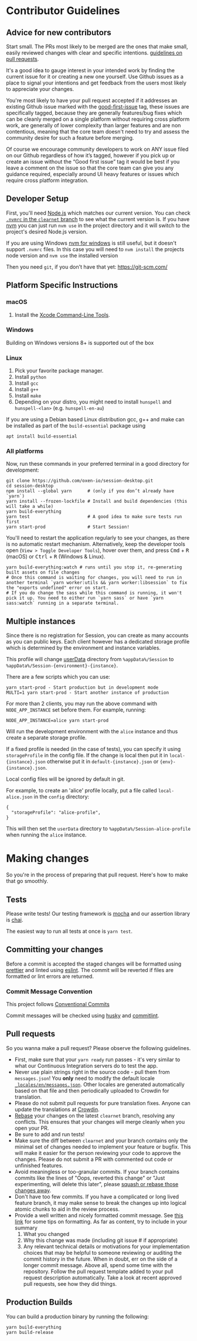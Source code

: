 # Contributor Guidelines

## Advice for new contributors

Start small. The PRs most likely to be merged are the ones that make small,
easily reviewed changes with clear and specific intentions.
[guidelines on pull requests](#pull-requests).

It's a good idea to gauge interest in your intended work by finding the current issue
for it or creating a new one yourself. Use Github issues as a place to signal
your intentions and get feedback from the users most likely to appreciate your changes.

You're most likely to have your pull request accepted if it addresses an existing Github issue marked with the [good-first-issue](https://github.com/oxen-io/session-desktop/issues?q=is%3Aopen+is%3Aissue+label%3A%22good+first+issue%22) tag, these issues are specifically tagged, because they are generally features/bug fixes which can be cleanly merged on a single platform without requiring cross platform work, are generally of lower complexity than larger features and are non contentious, meaning that the core team doesn't need to try and assess the community desire for such a feature before merging.

Of course we encourage community developers to work on ANY issue filed on our Github regardless of how it’s tagged, however if you pick up or create an issue without the “Good first issue” tag it would be best if you leave a comment on the issue so that the core team can give you any guidance required, especially around UI heavy features or issues which require cross platform integration.

## Developer Setup

First, you'll need [Node.js](https://nodejs.org/) which matches our current version.
You can check [`.nvmrc` in the `clearnet` branch](https://github.com/oxen-io/session-desktop/blob/clearnet/.nvmrc) to see what the current version is. If you have [nvm](https://github.com/creationix/nvm)
you can just run `nvm use` in the project directory and it will switch to the project's
desired Node.js version.

If you are using Windows [nvm for windows](https://github.com/coreybutler/nvm-windows) is
still useful, but it doesn't support `.nvmrc` files. In this case you will need to `nvm install` the projects node version and `nvm use` the installed version

Then you need `git`, if you don't have that yet: https://git-scm.com/

## Platform Specific Instructions

### macOS

1.  Install the [Xcode Command-Line Tools](http://osxdaily.com/2014/02/12/install-command-line-tools-mac-os-x/).

### Windows

Building on Windows versions 8+ is supported out of the box

### Linux

1.  Pick your favorite package manager.
1.  Install `python`
1.  Install `gcc`
1.  Install `g++`
1.  Install `make`
1.  Depending on your distro, you might need to install `hunspell` and `hunspell-<lan>` (e.g. `hunspell-en-au`)

If you are using a Debian based Linux distribution gcc, g++ and make can be installed as part of the `build-essential` package using

```
apt install build-essential
```

### All platforms

Now, run these commands in your preferred terminal in a good directory for development:

```
git clone https://github.com/oxen-io/session-desktop.git
cd session-desktop
npm install --global yarn      # (only if you don’t already have `yarn`)
yarn install --frozen-lockfile # Install and build dependencies (this will take a while)
yarn build-everything
yarn test                      # A good idea to make sure tests run first
yarn start-prod                # Start Session!
```

You'll need to restart the application regularly to see your changes, as there
is no automatic restart mechanism. Alternatively, keep the developer tools open
(`View > Toggle Developer Tools`), hover over them, and press
<kbd>Cmd</kbd> + <kbd>R</kbd> (macOS) or <kbd>Ctrl</kbd> + <kbd>R</kbd>
(Windows & Linux).

```
yarn build-everything:watch # runs until you stop it, re-generating built assets on file changes
# Once this command is waiting for changes, you will need to run in another terminal `yarn worker:utils && yarn worker:libsession` to fix the "exports undefined" error on start.
# If you do change the sass while this command is running, it won't pick it up. You need to either run `yarn sass` or have `yarn sass:watch` running in a separate terminal.
```

## Multiple instances

Since there is no registration for Session, you can create as many accounts as you
can public keys. Each client however has a dedicated storage profile which is determined by the environment and instance variables.

This profile will change [userData](https://electron.atom.io/docs/all/#appgetpathname)
directory from `%appData%/Session` to `%appData%/Session-{environment}-{instance}`.

There are a few scripts which you can use:

```
yarn start-prod - Start production but in development mode
MULTI=1 yarn start-prod - Start another instance of production
```

For more than 2 clients, you may run the above command with `NODE_APP_INSTANCE` set before them.
For example, running:

```
NODE_APP_INSTANCE=alice yarn start-prod
```

Will run the development environment with the `alice` instance and thus create a separate storage profile.

If a fixed profile is needed (in the case of tests), you can specify it using `storageProfile` in the config file. If the change is local then put it in `local-{instance}.json` otherwise put it in `default-{instance}.json` or `{env}-{instance}.json`.

Local config files will be ignored by default in git.

For example, to create an 'alice' profile locally, put a file called `local-alice.json` in the
`config` directory:

```
{
  "storageProfile": "alice-profile",
}
```

This will then set the `userData` directory to `%appData%/Session-alice-profile` when running the `alice` instance.

# Making changes

So you're in the process of preparing that pull request. Here's how to make that go
smoothly.

## Tests

Please write tests! Our testing framework is
[mocha](http://mochajs.org/) and our assertion library is
[chai](http://chaijs.com/api/assert/).

The easiest way to run all tests at once is `yarn test`.

## Committing your changes

Before a commit is accepted the staged changes will be formatted using [prettier](https://prettier.io/) and linted using [eslint](https://eslint.org/). The commit will be reverted if files are formatted or lint errors are returned.

### Commit Message Convention

This project follows [Conventional Commits](https://www.conventionalcommits.org/en/v1.0.0/)

Commit messages will be checked using [husky](https://typicode.github.io/husky/#/) and [commitlint](https://commitlint.js.org/).

## Pull requests

So you wanna make a pull request? Please observe the following guidelines.

- First, make sure that your `yarn ready` run passes - it's very similar to what our
  Continuous Integration servers do to test the app.
- Never use plain strings right in the source code - pull them from `messages.json`!
  You **only** need to modify the default locale
  [`_locales/en/messages.json`](_locales/en/messages.json).
    Other locales are generated automatically based on that file and then periodically
    uploaded to Crowdin for translation.
- Please do not submit pull requests for pure translation fixes. Anyone can update
  the translations at [Crowdin](https://crowdin.com/project/session-desktop).
- [Rebase](https://nathanleclaire.com/blog/2014/09/14/dont-be-scared-of-git-rebase/) your
  changes on the latest `clearnet` branch, resolving any conflicts.
  This ensures that your changes will merge cleanly when you open your PR.
- Be sure to add and run tests!
- Make sure the diff between `clearnet` and your branch contains only the
  minimal set of changes needed to implement your feature or bugfix. This will
  make it easier for the person reviewing your code to approve the changes.
  Please do not submit a PR with commented out code or unfinished features.
- Avoid meaningless or too-granular commits. If your branch contains commits like
  the lines of "Oops, reverted this change" or "Just experimenting, will
  delete this later", please [squash or rebase those changes away](https://robots.thoughtbot.com/git-interactive-rebase-squash-amend-rewriting-history).
- Don't have too few commits. If you have a complicated or long lived feature
  branch, it may make sense to break the changes up into logical atomic chunks
  to aid in the review process.
- Provide a well written and nicely formatted commit message. See [this
  link](http://chris.beams.io/posts/git-commit/)
  for some tips on formatting. As far as content, try to include in your
  summary
  1.  What you changed
  2.  Why this change was made (including git issue # if appropriate)
  3.  Any relevant technical details or motivations for your implementation
      choices that may be helpful to someone reviewing or auditing the commit
      history in the future. When in doubt, err on the side of a longer
      commit message.
Above all, spend some time with the repository. Follow the pull request template added to
your pull request description automatically. Take a look at recent approved pull requests,
see how they did things.

## Production Builds

You can build a production binary by running the following:

```
yarn build-everything
yarn build-release
```
